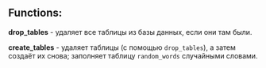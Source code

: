 ## Functions:

**drop_tables** - удаляет все таблицы из базы данных, если они там были.

**create_tables** - удаляет таблицы (с помощью ```drop_tables```), а затем создаёт их снова; 
заполняет таблицу ```random_words``` случайными словами.
